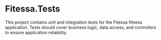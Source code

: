 # Fitessa.Tests
 
This project contains unit and integration tests for the Fitessa fitness application. Tests should cover business logic, data access, and controllers to ensure application reliability. 